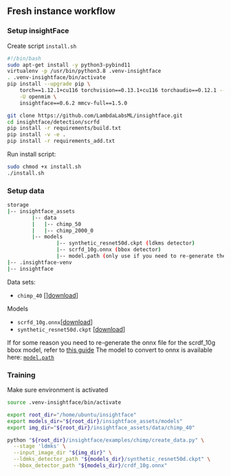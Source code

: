 ## Fresh instance workflow

### Setup insightFace

Create script `install.sh`

```bash
#!/bin/bash
sudo apt-get install -y python3-pybind11
virtualenv -p /usr/bin/python3.8 .venv-insightface
. .venv-insightface/bin/activate
pip install --upgrade pip \
    torch==1.12.1+cu116 torchvision==0.13.1+cu116 torchaudio==0.12.1 --extra-index-url https://download.pytorch.org/whl/cu116 \
    -U openmim \
    insightface==0.6.2 mmcv-full==1.5.0

git clone https://github.com/LambdaLabsML/insightface.git
cd insightface/detection/scrfd
pip install -r requirements/build.txt
pip install -v -e .
pip install -r requirements_add.txt
```

Run install script:

```bash
sudo chmod +x install.sh
./install.sh
```

### Setup data

```bash
storage
|-- insightface_assets
		|-- data
		|   |-- chimp_50
		|   |-- chimp_2000_0
		|-- models
				|-- synthetic_resnet50d.ckpt (ldkms detector)
                |-- scrfd_10g.onnx (bbox detector)
                |-- model.path (only use if you need to re-generate the onnx file for some reason)
|-- .insightface-venv
|-- insightface
```

Data sets:
- `chimp_40` [][download](https://drive.google.com/file/d/1jcj1oafUDKY2su8PGncWwAiN6MMdlwHm/view)]

Models
- `scrfd_10g.onnx`[[download](https://drive.google.com/file/d/1t4xd9tBTY4AQMSv2hXnaSwHAuZgwV2Ew/view?usp=sharing)]
- `synthetic_resnet50d.ckpt` [[download](https://www.notion.so/Streamlining-InsightFace-workflow-1125ab65c04849fbab1c5bc1ca64274f)]

If for some reason you need to re-generate the onnx file for the scrdf_10g bbox model, refer to [this guide](PrepareONNX.md)
The model to convert to onnx is available here: [`model.path`](https://onedrive.live.com/?authkey=%21AArBOLBe%5FaRpryg&id=4A83B6B633B029CC%215541&cid=4A83B6B633B029CC)

### Training

Make sure environment is activated

```bash
source .venv-insightface/bin/activate
```

```bash
export root_dir="/home/ubuntu/insightface"
export models_dir="${root_dir}/insightface_assets/models"
export img_dir="${root_dir}/insightface_assets/data/chimp_40"

python "${root_dir}/insightface/examples/chimp/create_data.py" \
  --stage 'ldmks' \
  --input_image_dir "${img_dir}" \
  --ldmks_detector_path "${models_dir}/synthetic_resnet50d.ckpt" \
  --bbox_detector_path "${models_dir}/crdf_10g.onnx"
```